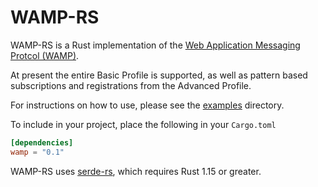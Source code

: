 WAMP-RS
=======

WAMP-RS is a Rust implementation of the
[Web Application Messaging Protcol (WAMP)](http://wamp-proto.org/).

At present the entire Basic Profile is supported, as well as pattern based subscriptions and registrations from the Advanced Profile.

For instructions on how to use, please see the [examples](examples) directory.

To include in your project, place the following in your `Cargo.toml`

```toml
[dependencies]
wamp = "0.1"
```

WAMP-RS uses [serde-rs](https://github.com/serde-rs/serde), which requires Rust 1.15 or greater.

